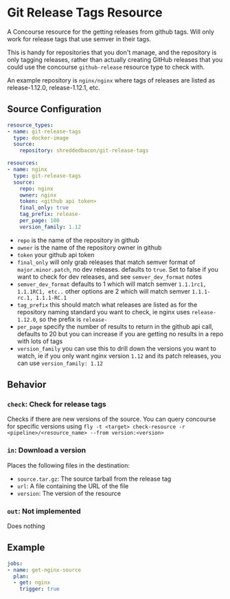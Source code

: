 # Git Release Tags Resource

A Concourse resource for the getting releases from github tags. Will only work for release tags that use semver in their tags.

This is handy for repositories that you don't manage, and the repository is only tagging releases, rather than actually creating GitHub releases that you could use the concourse `github-release` resource type to check with.

An example repository is `nginx/nginx` where tags of releases are listed as release-1.12.0, release-1.12.1, etc.

## Source Configuration

```yaml
resource_types:
- name: git-release-tags
  type: docker-image
  source:
    repository: shreddedbacon/git-release-tags

resources:
- name: nginx
  type: git-release-tags
  source:
    repo: nginx
    owner: nginx
    token: <github api token>
    final_only: true
    tag_prefix: release-
    per_page: 100
    version_family: 1.12
```

* `repo` is the name of the repository in github
* `owner` is the name of the repository owner in github
* `token` your github api token
* `final_only` will only grab releases that match semver format of `major.minor.patch`, no dev releases. defaults to `true`. Set to false if you want to check for dev releases, and see `semver_dev_format` notes
* `semver_dev_format` defaults to 1 which will match semver `1.1.1rc1, 1.1.1RC1, etc..` other options are 2 which will match semver `1.1.1-rc.1, 1.1.1-RC.1`
* `tag_prefix` this should match what releases are listed as for the repository naming standard you want to check, ie nginx uses `release-1.12.0`, so the prefix is `release-`
* `per_page` specify the number of results to return in the github api call, defaults to 20 but you can increase if you are getting no results in a repo with lots of tags
* `version_family` you can use this to drill down the versions you want to watch, ie if you only want nginx version `1.12` and its patch releases, you can use `version_family: 1.12`

## Behavior

### `check`: Check for release tags

Checks if there are new versions of the source. You can query concourse for specific versions using `fly -t <target> check-resource -r <pipeline>/<resource_name> --from version:<version>`

### `in`: Download a version

Places the following files in the destination:

* `source.tar.gz`: The source tarball from the release tag
* `url`: A file containing the URL of the file
* `version`: The version of the resource

### `out`: Not implemented

Does nothing

## Example

```yaml
jobs:
- name: get-nginx-source
  plan:
  - get: nginx
    trigger: true
```
